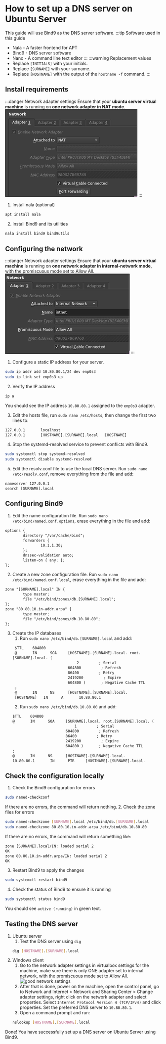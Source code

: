 # How to set up a DNS server on Ubuntu Server
This guide will use Bind9 as the DNS server software.
:::tip Software used in this guide
- Nala - A faster frontend for APT
- Bind9 - DNS server software
- Nano - A command line text editor
:::
:::warning Replacement values
- Replace `[INITIALS]` with your initials.
- Replace `[SURNAME]` with your surname.
- Replace `[HOSTNAME]` with the output of the `hostname -f` command.
:::

## Install requirements
:::danger Network adapter settings
Ensure that your **ubuntu server virtual machine** is running on **one network adapter in NAT mode**.
![good network settings](image-1.webp)
:::
1. Install nala (optional)
```bash
apt install nala
```
2. Install Bind9 and its utilities
```bash
nala install bind9 bind9utils
```

## Configuring the network
:::danger Network adapter settings
Ensure that your **ubuntu server virtual machine** is running on **one network adapter in internal-network mode**, with the promiscuous mode set to Allow All.
![good network settings](image.webp)
:::
1. Configure a static IP address for your server.
```bash
sudo ip addr add 10.80.80.1/24 dev enp0s3
sudo ip link set enp0s3 up
```
2. Verify the IP address
```bash
ip a
```
You should see the IP address `10.80.80.1` assigned to the `enp0s3` adapter.  

3. Edit the hosts file, run `sudo nano /etc/hosts`, then change the first two lines to:
```plaintext
127.0.0.1       localhost
127.0.0.1       [HOSTNAME].[SURNAME].local   [HOSTNAME]
```
4. Stop the systemd-resolved service to prevent conflicts with Bind9.
```bash
sudo systemctl stop systemd-resolved
sudo systemctl disable systemd-resolved
```
5. Edit the resolv.conf file to use the local DNS server. Run `sudo nano /etc/resolv.conf`, remove everything from the file and add:
```plaintext
nameserver 127.0.0.1
search [SURNAME].local
```

## Configuring Bind9
1. Edit the name configuration file. Run `sudo nano /etc/bind/named.conf.options`, erase everything in the file and add:
```plaintext
options {
        directory "/var/cache/bind";
        forwarders {
                10.1.1.30;
        };
        dnssec-validation auto;
        listen-on { any; };
};
```
2. Create a new zone configuration file. Run `sudo nano /etc/bind/named.conf.local`, erase everything in the file and add:
```plaintext
zone "[SURNAME].local" IN {
        type master;
        file "/etc/bind/zones/db.[SURNAME].local";
};
zone "80.80.10.in-addr.arpa" {
        type master;
        file "/etc/bind/zones/db.10.80.80";
};
```
3. Create the IP databases
    1. Run `sudo nano /etc/bind/db.[SURNAME].local` and add:
   ```plaintext
    $TTL    604800
    @       IN      SOA     [HOSTNAME].[SURNAME].local. root.[SURNAME].local. (
                                2         ; Serial
                            604800         ; Refresh
                            86400         ; Retry
                            2419200         ; Expire
                            604800 )       ; Negative Cache TTL
    ;
    @       IN      NS      [HOSTNAME].[SURNAME].local.
    [HOSTNAME]   IN      A       10.80.80.1
    ```
    2. Run `sudo nano /etc/bind/db.10.80.80` and add:
    ```plaintext
    $TTL    604800
    @       IN      SOA     [SURNAME].local. root.[SURNAME].local. (
                                1         ; Serial
                            604800         ; Refresh
                            86400         ; Retry
                            2419200         ; Expire
                            604800 )       ; Negative Cache TTL
    ;
    @       IN      NS      [HOSTNAME].[SURNAME].local.
    10.80.80.1       IN      PTR     [HOSTNAME].[SURNAME].local.
    ```

## Check the configuration locally
1. Check the Bind9 configuration for errors
```bash
sudo named-checkconf
```
If there are no errors, the command will return nothing.
2. Check the zone files for errors
```bash
sudo named-checkzone [SURNAME].local /etc/bind/db.[SURNAME].local
sudo named-checkzone 80.80.10.in-addr.arpa /etc/bind/db.10.80.80
```
If there are no errors, the command will return something like:
```plaintext
zone [SURNAME].local/IN: loaded serial 2
OK
zone 80.80.10.in-addr.arpa/IN: loaded serial 2
OK
```
3. Restart Bind9 to apply the changes
```bash
sudo systemctl restart bind9
```
4. Check the status of Bind9 to ensure it is running
```bash
sudo systemctl status bind9
```
You should see `active (running)` in green text.

## Testing the DNS server
1. Ubuntu server
    1. Test the DNS server using `dig`
    ```bash
    dig [HOSTNAME].[SURNAME].local
    ```
2. Windows client
    1. Go to the network adapter settings in virtualbox settings for the machine, make sure there is only ONE adapter set to internal network, with the promiscuous mode set to Allow All.
    ![good network settings](image-2.webp)  
    2. After that is done, power on the machine, open the control panel, go to Network and Internet > Network and Sharing Center > Change adapter settings, right click on the network adapter and select properties. Select `Internet Protocol Version 4 (TCP/IPv4)` and click properties. Set the preferred DNS server to `10.80.80.1`.
    3. Open a command prompt and run:
    ```bash
    nslookup [HOSTNAME].[SURNAME].local
    ```

Done! You have successfully set up a DNS server on Ubuntu Server using Bind9.